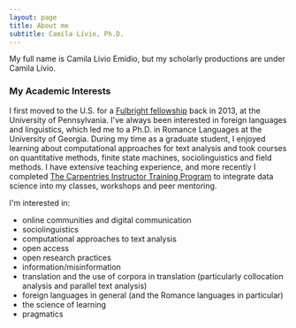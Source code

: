 ```yaml
---
layout: page
title: About me
subtitle: Camila Lívio, Ph.D.
---
```


My full name is Camila Lívio Emídio, but my scholarly productions are under Camila Lívio.

### My Academic Interests
I first moved to the U.S. for a [Fulbright fellowship](https://foreign.fulbrightonline.org/about/flta-program) back in 2013, at the University of Pennsylvania. I've always been interested in foreign languages and linguistics, which led me to a Ph.D. in Romance Languages at the University of Georgia. During my time as a graduate student, I enjoyed learning about computational approaches for text analysis and took courses on quantitative methods, finite state machines, sociolinguistics and field methods. I have extensive teaching experience, and more recently I completed [The Carpentries Instructor Training Program](https://carpentries.org/index.html) to integrate data science into my classes, workshops and peer mentoring. 


I'm interested in:

- online communities and digital communication
- sociolinguistics
- computational approaches to text analysis 
- open access 
- open research practices
- information/misinformation
- translation and the use of corpora in translation (particularly collocation analysis and parallel text analysis)
- foreign languages in general (and the Romance languages in particular)
- the science of learning
- pragmatics
  


